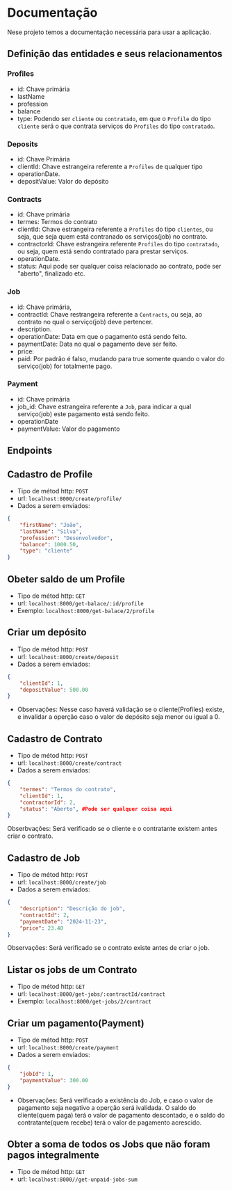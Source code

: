 # Documentação

Nese projeto temos a documentação necessária para usar a aplicação.

## Definição das entidades e seus relacionamentos

### Profiles
* id: Chave primária
* lastName
* profession
* balance
* type: Podendo ser `cliente` ou `contratado`, em que o `Profile` do tipo `cliente` será o que contrata serviços do `Profiles` do tipo `contratado`.

### Deposits
* id: Chave Primária 
* clientId: Chave estrangeira referente a `Profiles` de qualquer tipo
* operationDate.
* depositValue: Valor do depósito

### Contracts
* id: Chave primária
* termes: Termos do contrato
* clientId: Chave estrangeira referente a `Profiles` do tipo `clientes`, ou seja, que seja quem está contranado os serviços(job) no contrato.
* contractorId: Chave estrangeira referente `Profiles` do tipo `contratado`, ou seja, quem está sendo contratado para prestar serviços.
* operationDate.
* status: Aqui pode ser qualquer coisa relacionado ao contrato, pode ser "aberto", finalizado etc.

### Job
* id: Chave primária,
* contractId: Chave restrangeira referente a `Contracts`, ou seja, ao contrato no qual o serviço(job) deve pertencer.
* description.
* operationDate: Data em que o pagamento está sendo feito.
* paymentDate: Data no qual o pagamento deve ser feito.
* price: 
* paid: Por padrão é falso, mudando para true somente quando o valor do serviço(job) for totalmente pago.

### Payment
* id: Chave primária
* job_id: Chave estrangeira referente a `Job`, para indicar a qual serviço(job) este pagamento está sendo feito.
* operationDate
* paymentValue: Valor do pagamento

## Endpoints 

## Cadastro de Profile
* Tipo de métod http: `POST`
* url: `localhost:8000/create/profile/`
* Dados a serem enviados:
~~~ json
{
    "firstName": "João",
    "lastName": "Silva",
    "profession": "Desenvolvedor",
    "balance": 1000.50,
    "type": "cliente"
}
~~~

## Obeter saldo de um Profile
* Tipo de métod http: `GET`
* url: `localhost:8000/get-balace/:id/profile`
* Exemplo: `localhost:8000/get-balace/2/profile`

## Criar um depósito
* Tipo de métod http: `POST`
* url: `localhost:8000/create/deposit`
* Dados a serem enviados:
~~~ json
{
    "clientId": 1,
    "depositValue": 500.00
}
~~~
* Observações: Nesse caso haverá validação se o cliente(Profiles) existe, e invalidar a operção caso o valor de depósito seja menor ou igual a 0.

## Cadastro de Contrato
* Tipo de métod http: `POST`
* url: `localhost:8000/create/contract`
* Dados a serem enviados:
~~~ json
{
    "termes": "Termos do contrato", 
    "clientId": 1, 
    "contractorId": 2, 
    "status": "Aberto", #Pode ser qualquer coisa aqui
}
~~~
Obserbvações: Será verificado se o cliente e o contratante existem antes criar o contrato.

## Cadastro de Job
* Tipo de métod http: `POST`
* url: `localhost:8000/create/job`
* Dados a serem enviados:
~~~ json
{
    "description": "Descrição do job",
    "contractId": 2,
    "paymentDate": "2024-11-23",
    "price": 23.40
}
~~~
Observações: Será verificado se o contrato existe antes de criar o job.

## Listar os jobs de um Contrato
* Tipo de métod http: `GET`
* url: `localhost:8000/get-jobs/:contractId/contract`
* Exemplo: `localhost:8000/get-jobs/2/contract`

## Criar um pagamento(Payment)
* Tipo de métod http: `POST`
* url: `localhost:8000/create/payment`
* Dados a serem enviados:
~~~ json
{
    "jobId": 1,
    "paymentValue": 300.00
}
~~~
* Observações: Será verificado a existência do Job, e caso o valor de pagamento seja negativo a operção será ivalidada. O saldo do cliente(quem paga) terá o valor de pagamento descontado, e o saldo do contratante(quem recebe) terá o valor de pagamento acrescido.

## Obter a soma de todos os Jobs que não foram pagos integralmente
* Tipo de métod http: `GET`
* url: `localhost:8000//get-unpaid-jobs-sum`

